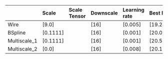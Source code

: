 |              | Scale    | Scale Tensor   | Downscale   | Learning rate   | Best MSE   | Best SSIM   |
|:-------------|:---------|:---------------|:------------|:----------------|:-----------|:------------|
| Wire         | [9.0]    |                | [16]        | [0.005]         | [19.2498]  | [0.5837]    |
| BSpline      | [0.1111] |                | [16]        | [0.001]         | [20.038]   | [0.6451]    |
| Multiscale_1 | [0.1111] |                | [16]        | [0.001]         | [20.5747]  | [0.69]      |
| Multiscale_2 | [0.0]    |                | [16]        | [0.008]         | [20.1959]  | [0.6538]    |